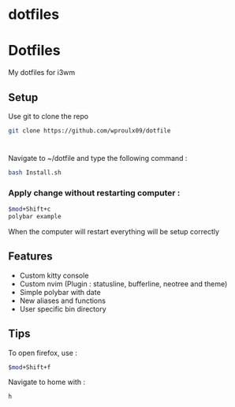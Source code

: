 # dotfiles
# Dotfiles

My dotfiles for i3wm

## Setup

Use git to clone the repo

```bash
git clone https://github.com/wproulx09/dotfile
```

#
Navigate to ~/dotfile and type the following command :


```bash
bash Install.sh
```
### Apply change without restarting computer :
```bash
$mod+Shift+c
polybar example
```
When the computer will restart everything will be setup correctly

## Features
* Custom kitty console
* Custom nvim (Plugin : statusline, bufferline, neotree and theme)
* Simple polybar with date
* New aliases and functions
* User specific bin directory

## Tips
To open firefox, use :
```bash
$mod+Shift+f
```
Navigate to home with :
```bash
h
```
